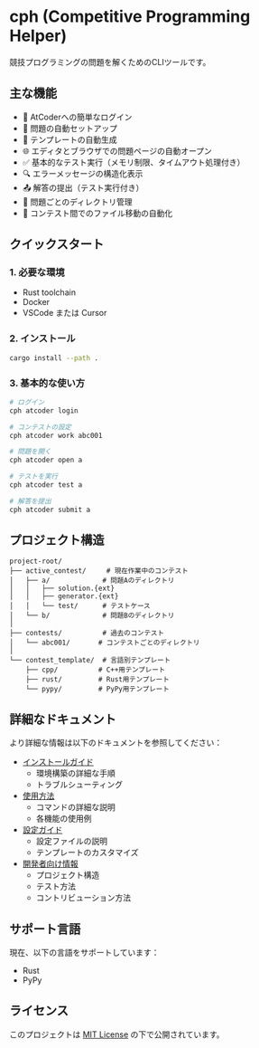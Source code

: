 # cph (Competitive Programming Helper)

競技プログラミングの問題を解くためのCLIツールです。

## 主な機能

- 🔑 AtCoderへの簡単なログイン
- 🚀 問題の自動セットアップ
- 📝 テンプレートの自動生成
- 🌐 エディタとブラウザでの問題ページの自動オープン
- ✅ 基本的なテスト実行（メモリ制限、タイムアウト処理付き）
- 🔍 エラーメッセージの構造化表示
- 📤 解答の提出（テスト実行付き）
- 📁 問題ごとのディレクトリ管理
- 🔄 コンテスト間でのファイル移動の自動化

## クイックスタート

### 1. 必要な環境

- Rust toolchain
- Docker
- VSCode または Cursor

### 2. インストール

```bash
cargo install --path .
```

### 3. 基本的な使い方

```bash
# ログイン
cph atcoder login

# コンテストの設定
cph atcoder work abc001

# 問題を開く
cph atcoder open a

# テストを実行
cph atcoder test a

# 解答を提出
cph atcoder submit a
```

## プロジェクト構造

```
project-root/
├── active_contest/     # 現在作業中のコンテスト
│   ├── a/             # 問題Aのディレクトリ
│   │   ├── solution.{ext}
│   │   ├── generator.{ext}
│   │   └── test/      # テストケース
│   └── b/             # 問題Bのディレクトリ
│
├── contests/          # 過去のコンテスト
│   └── abc001/       # コンテストごとのディレクトリ
│
└── contest_template/  # 言語別テンプレート
    ├── cpp/          # C++用テンプレート
    ├── rust/         # Rust用テンプレート
    └── pypy/         # PyPy用テンプレート
```

## 詳細なドキュメント

より詳細な情報は以下のドキュメントを参照してください：

- [インストールガイド](docs/installation.md)
  - 環境構築の詳細な手順
  - トラブルシューティング
- [使用方法](docs/usage.md)
  - コマンドの詳細な説明
  - 各機能の使用例
- [設定ガイド](docs/configuration.md)
  - 設定ファイルの説明
  - テンプレートのカスタマイズ
- [開発者向け情報](docs/development.md)
  - プロジェクト構造
  - テスト方法
  - コントリビューション方法

## サポート言語

現在、以下の言語をサポートしています：
- Rust
- PyPy

## ライセンス

このプロジェクトは [MIT License](LICENSE) の下で公開されています。 